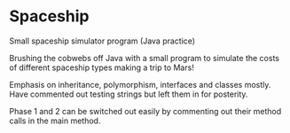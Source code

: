# Spaceship
Small spaceship simulator program (Java practice)


Brushing the cobwebs off Java with a small program to simulate the costs of different spaceship types making a trip to Mars!

Emphasis on inheritance, polymorphism, interfaces and classes mostly. Have commented out testing strings but left them in for posterity.

Phase 1 and 2 can be switched out easily by commenting out their method calls in the main method.
